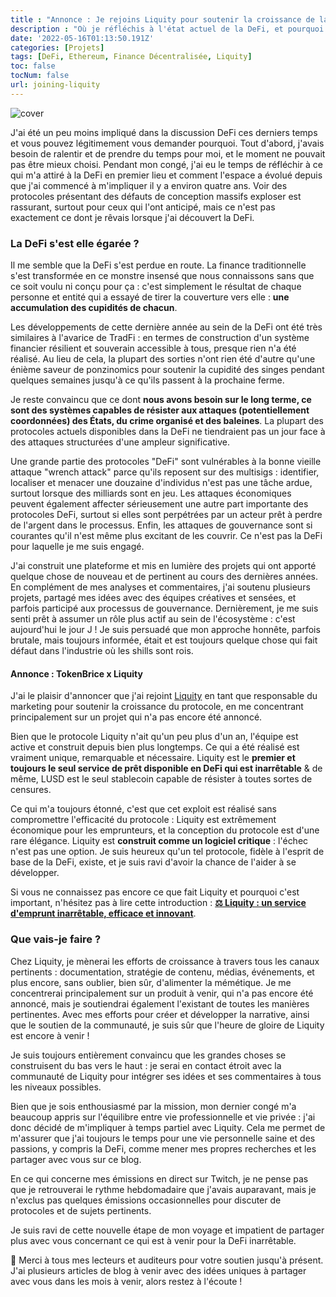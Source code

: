```yaml
---
title : "Annonce : Je rejoins Liquity pour soutenir la croissance de la DeFi inarrêtable"
description : "Où je réfléchis à l'état actuel de la DeFi, et pourquoi j'ai décidé de rejoindre l'équipe de Liquity pour soutenir la développement de l'un des protocoles les plus résilients."
date: '2022-05-16T01:13:50.191Z'
categories: [Projets]
tags: [DeFi, Ethereum, Finance Décentralisée, Liquity]
toc: false
tocNum: false
url: joining-liquity
---
```


![cover](/img/2022/tokenbrice-liquity/cover.png)

J'ai été un peu moins impliqué dans la discussion DeFi ces derniers temps et vous pouvez légitimement vous demander pourquoi. Tout d'abord, j'avais besoin de ralentir et de prendre du temps pour moi, et le moment ne pouvait pas être mieux choisi. Pendant mon congé, j'ai eu le temps de réfléchir à ce qui m'a attiré à la DeFi en premier lieu et comment l'espace a évolué depuis que j'ai commencé à m'impliquer il y a environ quatre ans. Voir des protocoles présentant des défauts de conception massifs exploser est rassurant, surtout pour ceux qui l'ont anticipé, mais ce n'est pas exactement ce dont je rêvais lorsque j'ai découvert la DeFi.

### La DeFi s'est elle égarée ?

Il me semble que la DeFi s'est perdue en route. La finance traditionnelle s'est transformée en ce monstre insensé que nous connaissons sans que ce soit voulu ni conçu pour ça : c'est simplement le résultat de chaque personne et entité qui a essayé de tirer la couverture vers elle : **une accumulation des cupidités de chacun**.

Les développements de cette dernière année au sein de la DeFi ont été très similaires à l'avarice de TradFi : en termes de construction d'un système financier résilient et souverain accessible à tous, presque rien n'a été réalisé. Au lieu de cela, la plupart des sorties n'ont rien été d'autre qu'une énième saveur de ponzinomics pour soutenir la cupidité des singes pendant quelques semaines jusqu'à ce qu'ils passent à la prochaine ferme.

Je reste convaincu que ce dont **nous avons besoin sur le long terme, ce sont des systèmes capables de résister aux attaques (potentiellement coordonnées) des États, du crime organisé et des baleines**. La plupart des protocoles actuels disponibles dans la DeFi ne tiendraient pas un jour face à des attaques structurées d'une ampleur significative. 

Une grande partie des protocoles "DeFi" sont vulnérables à la bonne vieille attaque "wrench attack" parce qu'ils reposent sur des multisigs : identifier, localiser et menacer une douzaine d'individus n'est pas une tâche ardue, surtout lorsque des milliards sont en jeu. Les attaques économiques peuvent également affecter sérieusement une autre part importante des protocoles DeFi, surtout si elles sont perpétrées par un acteur prêt à perdre de l'argent dans le processus. Enfin, les attaques de gouvernance sont si courantes qu'il n'est même plus excitant de les couvrir. Ce n'est pas la DeFi pour laquelle je me suis engagé.

J'ai construit une plateforme et mis en lumière des projets qui ont apporté quelque chose de nouveau et de pertinent au cours des dernières années. En complément de mes analyses et commentaires, j'ai soutenu plusieurs projets, partagé mes idées avec des équipes créatives et sensées, et parfois participé aux processus de gouvernance. Dernièrement, je me suis senti prêt à assumer un rôle plus actif au sein de l'écosystème : c'est aujourd'hui le jour J ! Je suis persuadé que mon approche honnête, parfois brutale, mais toujours informée, était et est toujours quelque chose qui fait défaut dans l'industrie où les shills sont rois.

#### Annonce : TokenBrice x Liquity

J'ai le plaisir d'annoncer que j'ai rejoint [Liquity](https://www.defiscan.info/protocols/liquity/ethereum) en tant que responsable du marketing pour soutenir la croissance du protocole, en me concentrant principalement sur un projet qui n'a pas encore été annoncé. 

Bien que le protocole Liquity n'ait qu'un peu plus d'un an, l'équipe est  active et construit depuis bien plus longtemps. Ce qui a été réalisé est vraiment unique, remarquable et nécessaire. Liquity est le **premier et toujours le seul service de prêt disponible en DeFi qui est inarrêtable** & de même, LUSD est le seul stablecoin capable de résister à toutes sortes de censures. 

Ce qui m'a toujours étonné, c'est que cet exploit est réalisé sans compromettre l'efficacité du protocole : Liquity est extrêmement économique pour les emprunteurs, et la conception du protocole est d'une rare élégance. Liquity est **construit comme un logiciel critique** : l'échec n'est pas une option. Je suis heureux qu'un tel protocole, fidèle à l'esprit de base de la DeFi, existe, et je suis ravi d'avoir la chance de l'aider à se développer. 

Si vous ne connaissez pas encore ce que fait Liquity et pourquoi c'est important, n'hésitez pas à lire cette introduction :
**[⚖️ Liquity : un service d'emprunt inarrêtable, efficace et innovant](https://tokenbrice.xyz/content/posts/2021/liquity-protocol.fr.md)**.

### Que vais-je faire ?

Chez Liquity, je mènerai les efforts de croissance à travers tous les canaux pertinents : documentation, stratégie de contenu, médias, événements, et plus encore, sans oublier, bien sûr, d'alimenter la mémétique. Je me concentrerai principalement sur un produit à venir, qui n'a pas encore été annoncé, mais je soutiendrai également l'existant de toutes les manières pertinentes. Avec mes efforts pour créer et développer la narrative, ainsi que le soutien de la communauté, je suis sûr que l'heure de gloire de Liquity est encore à venir !

Je suis toujours entièrement convaincu que les grandes choses se construisent du bas vers le haut : je serai en contact étroit avec la communauté de Liquity pour intégrer ses idées et ses commentaires à tous les niveaux possibles.

Bien que je sois enthousiasmé par la mission, mon dernier congé m'a beaucoup appris sur l'équilibre entre vie professionnelle et vie privée : j'ai donc décidé de  m'impliquer à temps partiel avec Liquity. Cela me permet de m'assurer que j'ai toujours le temps pour une vie personnelle saine et des passions, y compris la DeFi, comme mener mes propres recherches et les partager avec vous sur ce blog.

En ce qui concerne mes émissions en direct sur Twitch, je ne pense pas que je retrouverai le rythme hebdomadaire que j'avais auparavant, mais je n'exclus pas quelques émissions occasionnelles pour discuter de protocoles et de sujets pertinents.

Je suis ravi de cette nouvelle étape de mon voyage et impatient de partager plus avec vous concernant ce qui est à venir pour la DeFi inarrêtable.

🤗 Merci à tous mes lecteurs et auditeurs pour votre soutien jusqu'à présent. J'ai plusieurs articles de blog à venir avec des idées uniques à partager avec vous dans les mois à venir, alors restez à l'écoute !
